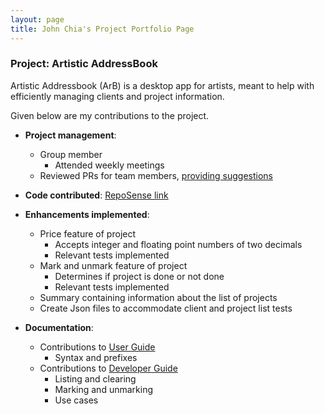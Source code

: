```yaml
---
layout: page
title: John Chia's Project Portfolio Page
---
```


### Project: Artistic AddressBook

Artistic Addressbook (ArB) is a desktop app for artists, meant to help with efficiently managing clients and project information.

Given below are my contributions to the project.

* **Project management**:
  * Group member
    * Attended weekly meetings
  * Reviewed PRs for team members, [providing suggestions](https://github.com/AY2223S2-CS2103T-T14-1/tp/pull/83#discussion_r1129502715)

* **Code contributed**: [RepoSense link](https://nus-cs2103-ay2223s2.github.io/tp-dashboard/?search=johnchiahk&breakdown=true&sort=groupTitle%20dsc&sortWithin=title&since=2023-02-17&timeframe=commit&mergegroup=&groupSelect=groupByRepos&checkedFileTypes=docs~functional-code~test-code~other)

* **Enhancements implemented**:
  * Price feature of project
    * Accepts integer and floating point numbers of two decimals
    * Relevant tests implemented
  * Mark and unmark feature of project
    * Determines if project is done or not done
    * Relevant tests implemented
  * Summary containing information about the list of projects
  * Create Json files to accommodate client and project list tests

* **Documentation**:
  * Contributions to [User Guide](https://ay2223s2-cs2103t-t14-1.github.io/tp/UserGuide.html)
    * Syntax and prefixes
  * Contributions to [Developer Guide](https://ay2223s2-cs2103t-t14-1.github.io/tp/DeveloperGuide.html)
    * Listing and clearing
    * Marking and unmarking
    * Use cases
